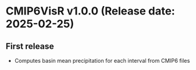 

CMIP6VisR v1.0.0 (Release date: 2025-02-25)
================

First release
----------------
 * Computes basin mean precipitation for each interval from CMIP6 files
